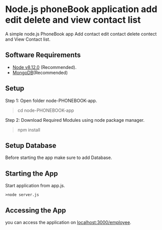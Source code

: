 
#  Node.js phoneBook application add edit delete and view contact list
A simple node.js PhoneBook app Add contact edit contact delete contect and View Contact list.


## Software Requirements
* [Node v8.12.0](https://nodejs.org/en/) (Recommended).
* [MongoDB](https://www.mongodb.com/download-center/cummunity)(Recommended)
## Setup
Step 1: Open folder node-PHONEBOOK-app.
>cd node-PHONEBOOK-app


Step 2: Download Required Modules using node package manager.
>npm install


## Setup Database
Before starting the app make sure to add Database.

## Starting the App
Start application from app.js.

	>node server.js

## Accessing the App
  you can access the application on [localhost:3000/employee](localhost:3000/employee).

